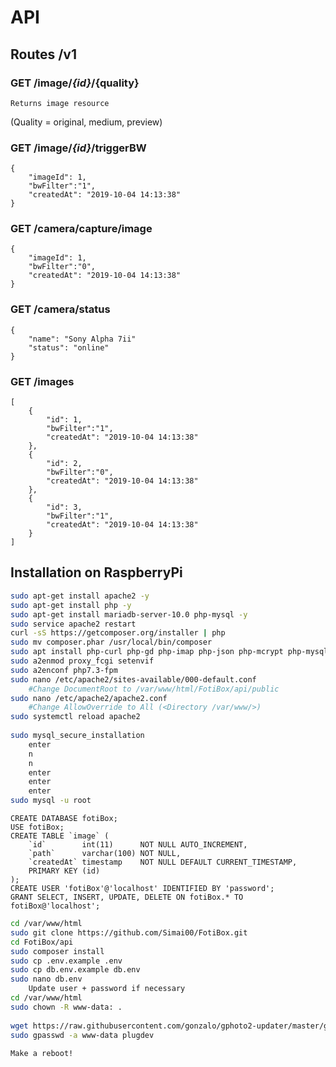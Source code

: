 # API
## Routes /v1
### GET /image/_{id}_/{quality}
    Returns image resource   
(Quality = original, medium, preview)    

### GET /image/_{id}_/triggerBW
    {
        "imageId": 1,
        "bwFilter":"1",
        "createdAt": "2019-10-04 14:13:38"
    }
### GET /camera/capture/image
    {
        "imageId": 1,
        "bwFilter":"0",
        "createdAt": "2019-10-04 14:13:38"
    }
### GET /camera/status
    {
        "name": "Sony Alpha 7ii"
        "status": "online"
    }
### GET /images
    [
        {
            "id": 1,
            "bwFilter":"1",
            "createdAt": "2019-10-04 14:13:38"
        },
        {
            "id": 2,
            "bwFilter":"0",
            "createdAt": "2019-10-04 14:13:38"
        },
        {
            "id": 3,
            "bwFilter":"1",
            "createdAt": "2019-10-04 14:13:38"
        }
    ]
## Installation on RaspberryPi
```bash
sudo apt-get install apache2 -y
sudo apt-get install php -y
sudo apt-get install mariadb-server-10.0 php-mysql -y
sudo service apache2 restart
curl -sS https://getcomposer.org/installer | php
sudo mv composer.phar /usr/local/bin/composer
sudo apt install php-curl php-gd php-imap php-json php-mcrypt php-mysql php-xmlrpc php-xml php-fpm php-zip -y
sudo a2enmod proxy_fcgi setenvif
sudo a2enconf php7.3-fpm
sudo nano /etc/apache2/sites-available/000-default.conf
    #Change DocumentRoot to /var/www/html/FotiBox/api/public
sudo nano /etc/apache2/apache2.conf
    #Change AllowOverride to All (<Directory /var/www/>)    
sudo systemctl reload apache2
    
sudo mysql_secure_installation
    enter
    n
    n
    enter
    enter
    enter
sudo mysql -u root
```
    CREATE DATABASE fotiBox;
    USE fotiBox;
    CREATE TABLE `image` (
        `id`        int(11)      NOT NULL AUTO_INCREMENT,
        `path`      varchar(100) NOT NULL,
        `createdAt` timestamp    NOT NULL DEFAULT CURRENT_TIMESTAMP,
        PRIMARY KEY (id)
    );
    CREATE USER 'fotiBox'@'localhost' IDENTIFIED BY 'password';
    GRANT SELECT, INSERT, UPDATE, DELETE ON fotiBox.* TO fotiBox@'localhost';   
     
```bash
cd /var/www/html
sudo git clone https://github.com/Simai00/FotiBox.git
cd FotiBox/api
sudo composer install
sudo cp .env.example .env
sudo cp db.env.example db.env
sudo nano db.env
    Update user + password if necessary
cd /var/www/html
sudo chown -R www-data: .
    
wget https://raw.githubusercontent.com/gonzalo/gphoto2-updater/master/gphoto2-updater.sh && chmod +x gphoto2-updater.sh && sudo ./gphoto2-updater.sh
sudo gpasswd -a www-data plugdev
    
Make a reboot!
```
